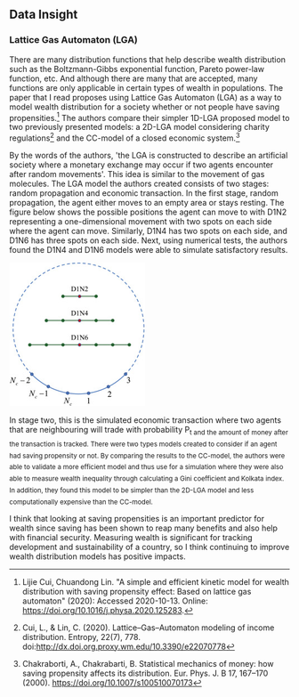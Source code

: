 ## Data Insight
### Lattice Gas Automaton (LGA)


There are many distribution functions that help describe wealth distribution such as the Boltzmann-Gibbs exponential function, Pareto power-law function, etc.
And although there are many that are accepted, many functions are only applicable in certain types of wealth in populations.
The paper that I read proposes using Lattice Gas Automaton (LGA) as a way to model wealth distribution for a society whether or not people have saving propensities.[^1]
The authors compare their simpler 1D-LGA proposed model to two previously presented models: a 2D-LGA model considering charity regulations[^2] and the CC-model of a closed economic system.[^3]


By the words of the authors, 'the LGA is constructed to describe an artificial society where a monetary exchange may occur if two agents encounter after random movements'. 
This idea is similar to the movement of gas molecules.
The LGA model the authors created consists of two stages: random propagation and economic transaction.
In the first stage, random propagation, the agent either moves to an empty area or stays resting.
The figure below shows the possible positions the agent can move to with D1N2 representing a one-dimensional movement with two spots on each side where the agent can move.
Similarly, D1N4 has two spots on each side, and D1N6 has three spots on each side. 
Next, using numerical tests, the authors found the D1N4 and D1N6 models were able to simulate satisfactory results.

![](neighbours.png)

In stage two, this is the simulated economic transaction where two agents that are neighbouring will trade with probability P<sub>t and the amount of money after the transaction is tracked.
There were two types models created to consider if an agent had saving propensity or not.
By comparing the results to the CC-model, the authors were able to validate a more efficient model and thus use for a simulation where they were also able to measure wealth inequality through calculating a Gini coefficient and Kolkata index.
In addition, they found this model to be simpler than the 2D-LGA model and less computationally expensive than the CC-model.

I think that looking at saving propensities is an important predictor for wealth since saving has been shown to reap many benefits and also help with financial security.
Measuring wealth is significant for tracking development and sustainability of a country, so I think continuing to improve wealth distribution models has positive impacts.



[^1]: Lijie Cui, Chuandong Lin. "A simple and efficient kinetic model for wealth distribution with saving propensity effect: Based on lattice gas automaton" (2020): Accessed 2020-10-13. Online: https://doi.org/10.1016/j.physa.2020.125283.

[^2]: Cui, L., & Lin, C. (2020). Lattice–Gas–Automaton modeling of income distribution. Entropy, 22(7), 778. doi:http://dx.doi.org.proxy.wm.edu/10.3390/e22070778

[^3]: Chakraborti, A., Chakrabarti, B. Statistical mechanics of money: how saving propensity affects its distribution. Eur. Phys. J. B 17, 167–170 (2000). https://doi.org/10.1007/s100510070173